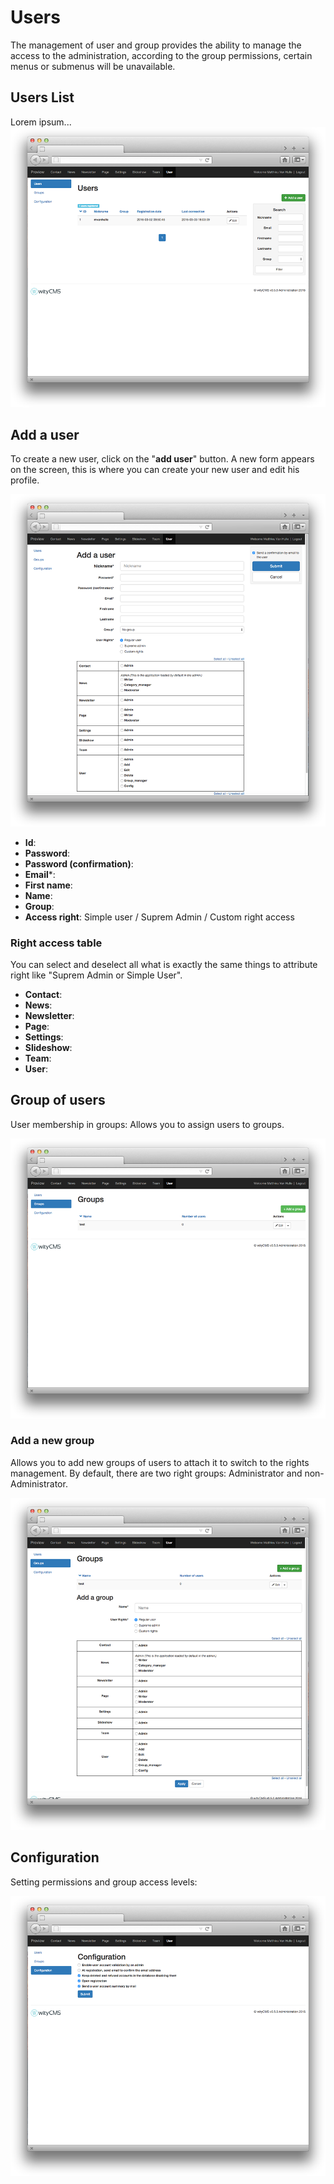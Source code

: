 # Users

The management of user and group provides the ability to manage the access to the administration, according to the group permissions, certain menus or submenus will be unavailable.

## Users List

Lorem ipsum...
![](user-01.png)

## Add a user

To create a new user, click on the "**add user**" button. A new form appears on the screen, this is where you can create your new user and edit his profile.

![](user-02.png)

*  **Id**: 
*  **Password**: 
*  **Password (confirmation)**:
*  **Email***:
*  **First name**:
*  **Name**:
*  **Group**:
*  **Access right**: Simple user / Suprem Admin / Custom right access

### Right access table

You can select and deselect all what is exactly the same things to attribute right like "Suprem Admin or Simple User".

* **Contact**:
* **News**:
* **Newsletter**:
* **Page**:
* **Settings**:
* **Slideshow**:
* **Team**:
* **User**:

## Group of users

User membership in groups: Allows you to assign users to groups.

![](user-03.png)

### Add a new group

Allows you to add new groups of users to attach it to switch to the rights management. By default, there are two right groups: Administrator and non-Administrator.

![](user-04.png)

## Configuration

Setting permissions and group access levels:

![](user-05.png)





